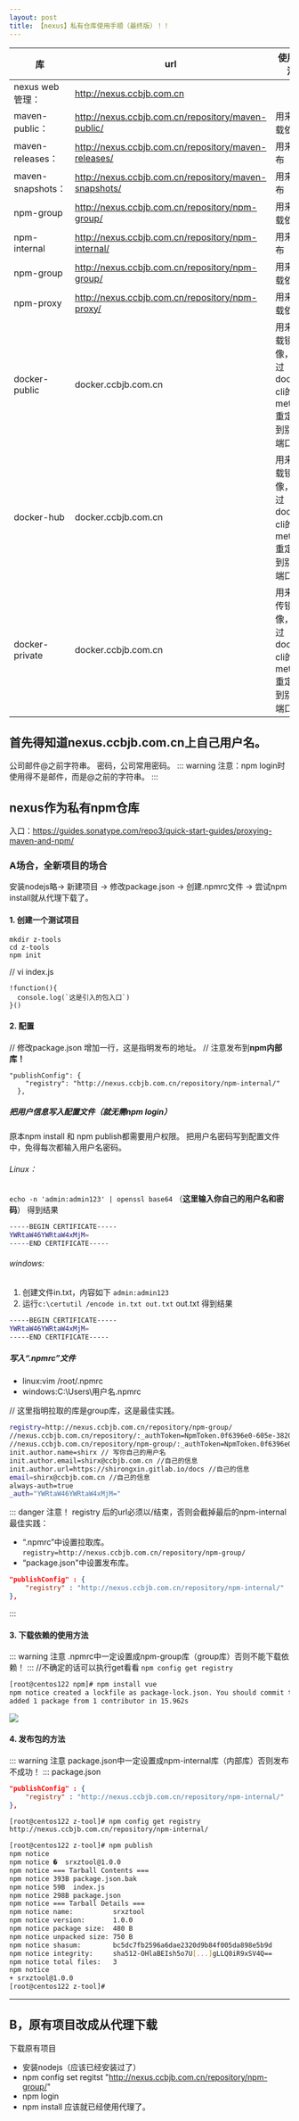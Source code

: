 ```yaml
---
layout: post
title: 【nexus】私有仓库使用手顺（最终版）！！
---
```

| 库 |  url |使用方法|
|---|---|---|
|nexus web 管理：| http://nexus.ccbjb.com.cn | |
|maven-public：|http://nexus.ccbjb.com.cn/repository/maven-public/ |用来下载依赖 |
|maven-releases：|http://nexus.ccbjb.com.cn/repository/maven-releases/ |用来发布 |
|maven-snapshots：|http://nexus.ccbjb.com.cn/repository/maven-snapshots/ |用来发布 |
|npm-group|http://nexus.ccbjb.com.cn/repository/npm-group/|用来下载依赖|
|npm-internal|http://nexus.ccbjb.com.cn/repository/npm-internal/|用来发布|
|npm-group|http://nexus.ccbjb.com.cn/repository/npm-group/|用来下载依赖|
|npm-proxy|http://nexus.ccbjb.com.cn/repository/npm-proxy/|用来下载依赖|
|docker-public|docker.ccbjb.com.cn|用来下载镜像，通过docker cli的method重定向到别的端口|
|docker-hub|docker.ccbjb.com.cn|用来下载镜像，通过docker cli的method重定向到别的端口|
|docker-private|docker.ccbjb.com.cn|用来上传镜像，通过docker cli的method重定向到别的端口|

## 首先得知道nexus.ccbjb.com.cn上自己用户名。
公司邮件@之前字符串。
密码，公司常用密码。
::: warning
注意：npm login时使用得不是邮件，而是@之前的字符串。
:::

## nexus作为私有npm仓库
入口：https://guides.sonatype.com/repo3/quick-start-guides/proxying-maven-and-npm/

### A场合，全新项目的场合
安装nodejs略→ 新建项目 → 修改package.json → 创建.npmrc文件 → 尝试npm install就从代理下载了。

#### 1. 创建一个测试项目
```
mkdir z-tools
cd z-tools
npm init
```
// vi index.js
```
!function(){
  console.log(`这是引入的包入口`)
}()
```

#### 2. 配置
// 修改package.json 增加一行，这是指明发布的地址。
// 注意发布到**npm内部库！**
```
"publishConfig": {
    "registry": "http://nexus.ccbjb.com.cn/repository/npm-internal/"
  },
```

##### 把用户信息写入配置文件（就无需npm login）
原本npm install 和 npm publish都需要用户权限。
把用户名密码写到配置文件中，免得每次都输入用户名密码。
###### Linux：
`echo -n 'admin:admin123' | openssl base64`
（**这里输入你自己的用户名和密码**）
得到结果
```bash
-----BEGIN CERTIFICATE-----
YWRtaW46YWRtaW4xMjM=
-----END CERTIFICATE----- 
```

###### windows:
1. 创建文件in.txt，内容如下
 `admin:admin123`  
2. 运行`c:\certutil /encode in.txt out.txt`
out.txt
得到结果
```bash
-----BEGIN CERTIFICATE-----
YWRtaW46YWRtaW4xMjM=
-----END CERTIFICATE----- 
```


##### 写入“.npmrc”文件

- linux:vim /root/.npmrc
- windows:C:\Users\用户名\.npmrc

// 这里指明拉取的库是group库，这是最佳实践。
```bash
registry=http://nexus.ccbjb.com.cn/repository/npm-group/
//nexus.ccbjb.com.cn/repository/:_authToken=NpmToken.0f6396e0-605e-3820-8656-2f62e1c4526b
//nexus.ccbjb.com.cn/repository/npm-group/:_authToken=NpmToken.0f6396e0-605e-3820-8656-2f62e1c4526b
init.author.name=shirx // 写你自己的用户名
init.author.email=shirx@ccbjb.com.cn //自己的信息
init.author.url=https://shirongxin.gitlab.io/docs //自己的信息
email=shirx@ccbjb.com.cn //自己的信息
always-auth=true
_auth="YWRtaW46YWRtaW4xMjM="
```

::: danger 注意！
 registry 后的url必须以/结束，否则会截掉最后的npm-internal
 最佳实践：
  - “.npmrc”中设置拉取库。
    `registry=http://nexus.ccbjb.com.cn/repository/npm-group/`
  - “package.json"中设置发布库。
  ```json
  "publishConfig" : {
      "registry" : "http://nexus.ccbjb.com.cn/repository/npm-internal/"
  },
  ```
:::

#### 3. 下载依赖的使用方法
::: warning 注意
.npmrc中一定设置成npm-group库（group库）否则不能下载依赖！
:::
//不确定的话可以执行get看看
`npm config get registry`
```bash
[root@centos122 npm]# npm install vue
npm notice created a lockfile as package-lock.json. You should commit this file. + vue@2.6.11
added 1 package from 1 contributor in 15.962s
```
![](/docs/images/2020-08-06-13-19-13.png)


#### 4. 发布包的方法
::: warning 注意
package.json中一定设置成npm-internal库（内部库）否则发布不成功！
:::
package.json
```json
"publishConfig" : {
    "registry" : "http://nexus.ccbjb.com.cn/repository/npm-internal/"
},
```

```bash
[root@centos122 z-tool]# npm config get registry
http://nexus.ccbjb.com.cn/repository/npm-internal/

[root@centos122 z-tool]# npm publish
npm notice
npm notice �  srxztool@1.0.0
npm notice === Tarball Contents ===
npm notice 393B package.json.bak
npm notice 59B  index.js
npm notice 298B package.json
npm notice === Tarball Details ===
npm notice name:          srxztool
npm notice version:       1.0.0
npm notice package size:  480 B
npm notice unpacked size: 750 B
npm notice shasum:        bc5dc7fb2596a6dae2320d9b84f005da898e5b9d
npm notice integrity:     sha512-OHlaBEIsh5o7U[...]gLLQ0iR9xSV4Q==
npm notice total files:   3
npm notice
+ srxztool@1.0.0
[root@centos122 z-tool]#
```

---

## B，原有项目改成从代理下载

下载原有项目

- 安装nodejs（应该已经安装过了）
- npm config set regitst "http://nexus.ccbjb.com.cn/repository/npm-group/" 
- npm login
- npm install 应该就已经使用代理了。
